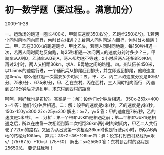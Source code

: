 # 初一数学题（要过程。。满意加分）
2009-11-28


一。运动场的跑道一圈长400米，甲骑车速度350米/分，乙跑步250米/分。1.若两个同时同地同向而行，何时首次相遇？2.若两人同时同逆向而行，何时首次相遇？二。甲、乙在300米的跑道跑步，甲比乙快，若两人同时同地跑，每150秒相遇一次，若两人同时同地反向跑，每25秒相遇一次问两人的速度分别时多少？三。甲骑车从A到B，乙骑车从B到A，两人都均速不等速，2小时后两人还相距36KM，再过2小时，两人又相距36km，求A、B两地之间的路程。四。某队伍长450米，以1.5m/s的速度行进，一个通讯兵从排尾赶到排头，并立即返回排尾，他的速度是3m/s，那么他往返一次需要多少时间？五。甲、乙、丙三人的速度分别是60米/分、75米/分 、67.5米/分，甲、乙在东村，丙在西村，三人同时相向而行，丙遇到乙10分钟后才遇到甲，求东村到西村的距离


呵呵，刚好我也是初1的。答案是一：解：设他们x分钟后相遇。        350x-250x=400        x=4    答：他们4分钟后相遇。二：解：设甲的速度是x米/秒，乙的速度是y米/秒。        150x-150y=300        25x+25y=300        解出：x=7，y=5    答：甲的速度是7米/秒，乙的速度是5米/秒。三：分析：第一个相距36km是相遇之前；第二个相距36km是相遇之后，所以在由第一次相距到第二次相距36km两小时的时间内，甲乙二人共行驶了72km的路程。又因为从出发第一次相距36km时也是行驶两小时，所以AB两地的路程为108km。    算式：36*2+36=108km四：解：设东村到西村路程为x米       s/（75+67.5）+10=s/（75+60）    解出：s=25650    答：东村到西村的路程是25650米。 要记住我哦！
